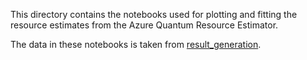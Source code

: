 This directory contains the notebooks used for plotting and fitting the resource estimates from the Azure Quantum Resource Estimator.

The data in these notebooks is taken from [result_generation](https://github.com/Walden-Killick/QCE24-QRE-Challenge/tree/main/notebooks/result_generation).